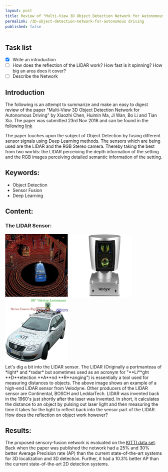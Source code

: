 ```yaml
---
layout: post
title: Review of "Multi-View 3D Object Detection Network for Autonomous Driving"
permalink: /3D-object-detection-network-for-autonomous driving
published: false
---
```

## Task list
- [x] Write an introduction
- [ ] How does the reflection of the LIDAR work? How fast is it spinning? How big an area does it cover?
- [ ] Describe the Network

## Introduction
The following is an attempt to summarize and make an easy to digest review of the paper "Multi-View 3D Object Detection Network 
for Autonomous Driving" by Xiaozhi Chen, Huimin Ma, Ji Wan, Bo Li and Tian Xia.
The paper was submitted 23rd Nov 2016 and can be found in the following [link](https://arxiv.org/abs/1611.07759)

The paper touches upon the subject of Object Detection by fusing different sensor signals using Deep Learning methods.
The sensors which are being used are the LIDAR and the RGB Stereo camera. Thereby taking the best from two worlds: 
the LIDAR perceiving the depth information of the setting and the RGB images perceiving detailed semantic information of the setting.

## Keywords:
* Object Detection
* Sensor Fusion
* Deep Learning

## Content:
### The LIDAR Sensor:
<img src="https://raw.githubusercontent.com/SimonBuusJensen/SimonBuusJensen.github.io/master/images/lidar-example.jpg" alt="Drawing" style="width: 200px; height: 200px; float: left; margin-right: 1%; margin-bottom: 0.5em;"/>
<img src="https://raw.githubusercontent.com/SimonBuusJensen/SimonBuusJensen.github.io/master/images/lidar-velodyne.png" alt="Drawing" style="width: 200px; height: 200px; float: left; margin-right: 1%; margin-bottom: 0.5em;"/>
<img src="https://raw.githubusercontent.com/SimonBuusJensen/SimonBuusJensen.github.io/master/images/kitti-dataset-car.jpg" alt="Drawing" style="width: 200px; height: 200px; float: left; margin-right: 1%; margin-bottom: 0.5em;"/>
<p style="clear: both;">
Let's dig a bit into the LIDAR sensor. The LIDAR (Originally a portmanteau of *light* and *radar* but sometimes used as an acronym for "**Li**ght **D**etection **A**nd **R**anging") is essentially a tool used for measuring distances to objects. 
The above image shows an example of a high-end LIDAR sensor from Velodyne. Other producers of the LIDAR sensor are Continental, BOSCH and LeddarTech. LIDAR was invented back in the 1960's just shortly after the laser was invented. 
In short, it calculates the distance to an object by pulsing out laser light and then measuring the time it takes for the light to reflect back into the sensor part of the LIDAR. How does the reflection on object work however?   

## Results:
The proposed sensory-fusion network is evaluated on the [KITTI data set](http://www.cvlibs.net/datasets/kitti/). 
Back when the paper was published the network had a 25% and 30% better Average Precision rate (AP) than the current state-of-the-art systems for 3D localization and 3D detection.
Further, it had a 10.3% better AP than the current state-of-the-art 2D detection systems.

